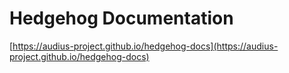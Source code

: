 # Hedgehog Documentation

[https://audius-project.github.io/hedgehog-docs](https://audius-project.github.io/hedgehog-docs)